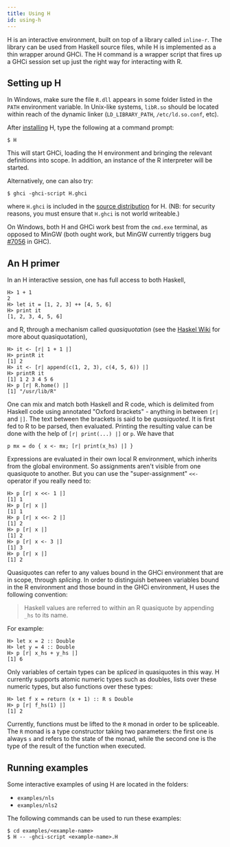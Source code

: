 ```yaml
---
title: Using H
id: using-h
---
```


H is an interactive environment, built on top of a library called
`inline-r`. The library can be used from Haskell source files, while
H is implemented as a thin wrapper around GHCi. The H command is
a wrapper script that fires up a GHCi session set up just the right
way for interacting with R.

Setting up H
------------

In Windows, make sure the file `R.dll` appears in some folder listed
in the `PATH` environment variable. In Unix-like systems, `libR.so`
should be located within reach of the dynamic linker
(`LD_LIBRARY_PATH`, `/etc/ld.so.conf`, etc).

After [installing](build-and-install.html) H, type the following at
a command prompt:

    $ H

This will start GHCi, loading the H environment and bringing the
relevant definitions into scope. In addition, an instance of the
R interpreter will be started.

Alternatively, one can also try:

    $ ghci -ghci-script H.ghci

where `H.ghci` is included in the
[source distribution](http://hackage.haskell.org/package/H) for H.
(NB: for security reasons, you must ensure that `H.ghci` is not world
writeable.)

On Windows, both H and GHCi work best from the `cmd.exe` terminal, as
opposed to MinGW (both ought work, but MinGW currently triggers bug
[#7056](https://ghc.haskell.org/trac/ghc/ticket/7056) in GHC).

An H primer
-----------

In an H interactive session, one has full access to both Haskell,

    H> 1 + 1
    2
    H> let it = [1, 2, 3] ++ [4, 5, 6]
    H> print it
    [1, 2, 3, 4, 5, 6]

and R, through a mechanism called *quasiquotation* (see the
[Haskel Wiki](https://wiki.haskell.org/Quasiquotation) for more about
quasiquotation),

    H> it <- [r| 1 + 1 |]
    H> printR it
    [1] 2
    H> it <- [r| append(c(1, 2, 3), c(4, 5, 6)) |]
    H> printR it
    [1] 1 2 3 4 5 6
    H> p [r| R.home() |]
    [1] "/usr/lib/R"

One can mix and match both Haskell and R code, which is delimited from
Haskell code using annotated "Oxford brackets" - anything in between
`[r|` and `|]`. The text between the brackets is said to be
*quasiquoted*. It is first fed to R to be parsed, then evaluated.
Printing the resulting value can be done with the help of
`[r| print(...) |]` or `p`. We have that

    p mx = do { x <- mx; [r| print(x_hs) |] }

Expressions are evaluated in their own local R environment, which
inherits from the global environment. So assignments aren't visible
from one quasiquote to another. But you can use the "super-assignment"
`<<-` operator if you really need to:

    H> p [r| x <<- 1 |]
    [1] 1
    H> p [r| x |]
    [1] 1
    H> p [r| x <<- 2 |]
    [1] 2
    H> p [r| x |]
    [1] 2
    H> p [r| x <- 3 |]
    [1] 3
    H> p [r| x |]
    [1] 2

Quasiquotes can refer to any values bound in the GHCi environment that
are in scope, through *splicing*. In order to distinguish between
variables bound in the R environment and those bound in the GHCi
environment, H uses the following convention:

> Haskell values are referred to within an R quasiquote by appending
> `_hs` to its name.

For example:

    H> let x = 2 :: Double
    H> let y = 4 :: Double
    H> p [r| x_hs + y_hs |]
    [1] 6

Only variables of certain types can be *spliced* in quasiquotes in
this way. H currently supports atomic numeric types such as doubles,
lists over these numeric types, but also functions over these types:

    H> let f x = return (x + 1) :: R s Double
    H> p [r| f_hs(1) |]
    [1] 2

Currently, functions must be lifted to the `R` monad in order to be
spliceable. The `R` monad is a type constructor taking two parameters:
the first one is always `s` and refers to the state of the monad,
while the second one is the type of the result of the function when
executed.

Running examples
----------------

Some interactive examples of using H are located in the folders:

* `examples/nls`
* `examples/nls2`

The following commands can be used to run these examples:

    $ cd examples/<example-name>
    $ H -- -ghci-script <example-name>.H
